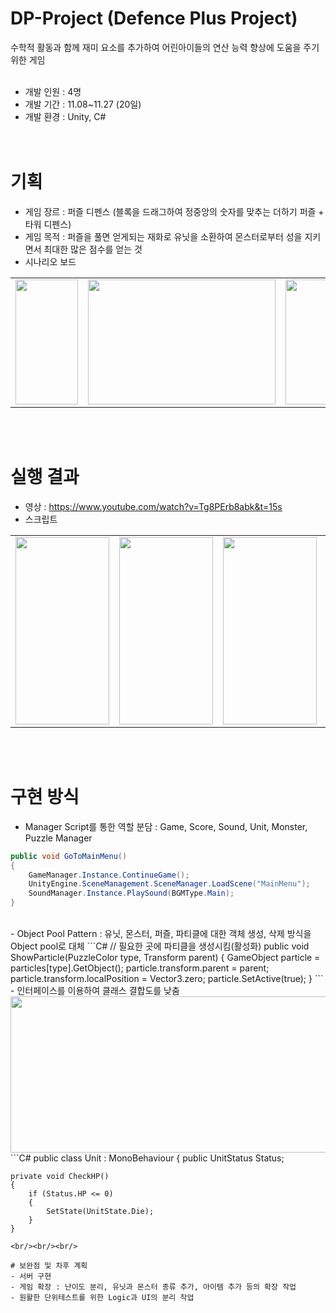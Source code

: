 # DP-Project (Defence Plus Project)
수학적 활동과 함께 재미 요소를 추가하여 어린아이들의 연산 능력 향상에 도움을 주기 위한 게임
<br/><br/>
- 개발 인원 : 4명
- 개발 기간 : 11.08~11.27 (20일)
- 개발 환경 : Unity, C#
<br/><br/><br/>

# 기획 
- 게임 장르 : 퍼즐 디펜스 (블록을 드래그하여 정중앙의 숫자를 맞추는 더하기 퍼즐 + 타워 디펜스)
- 게임 목적 : 퍼즐을 풀면 얻게되는 재화로 유닛을 소환하여 몬스터로부터 성을 지키면서 최대한 많은 점수를 얻는 것
- 시나리오 보드
<table>
  <tr>
<td><img src="https://user-images.githubusercontent.com/25303946/49354298-8e5a9b80-f705-11e8-93e8-5a4ea524972c.png" width="100" height="200"/></td>
<td><img src="https://user-images.githubusercontent.com/25303946/49354299-8e5a9b80-f705-11e8-853b-5e73cec2987a.png" width="300" height="200"/></td>
<td><img src="https://user-images.githubusercontent.com/25303946/49354302-8e5a9b80-f705-11e8-9327-ed747c37e0d1.png" width="250" height="200"/></td>
<td><img src="https://user-images.githubusercontent.com/25303946/49354303-8ef33200-f705-11e8-8937-d13055a66b60.png" width="100" height="200"/></td>
  </tr>
</table>
<br/><br/>

# 실행 결과
- 영상 : https://www.youtube.com/watch?v=Tg8PErb8abk&t=15s
- 스크립트
<table>
  <tr>
<td><img src="https://user-images.githubusercontent.com/25303946/49354491-80594a80-f706-11e8-83f4-9c04e0b64bf9.png" width="150" height="300"/></td>
<td><img src="https://user-images.githubusercontent.com/25303946/49354501-89e2b280-f706-11e8-8047-69c6db5ccdb6.png" width="150" height="300"/></td>
<td><img src="https://user-images.githubusercontent.com/25303946/49354502-8bac7600-f706-11e8-9109-8542eda6ea8e.png" width="150" height="300"/></td>
<td><img src="https://user-images.githubusercontent.com/25303946/49354503-8fd89380-f706-11e8-9b95-0793c7491f5c.png" width="150" height="300"/></td>
<td><img src="https://user-images.githubusercontent.com/25303946/49354505-91a25700-f706-11e8-82c2-86485f8e200f.png" width="150" height="300"/></td>
  </tr>
</table>
<br/><br/>

# 구현 방식
- Manager Script를 통한 역할 분담 : Game, Score, Sound, Unit, Monster, Puzzle Manager
```C#
public void GoToMainMenu() 
{
    GameManager.Instance.ContinueGame();
    UnityEngine.SceneManagement.SceneManager.LoadScene("MainMenu");
    SoundManager.Instance.PlaySound(BGMType.Main);
}
```
<br/>
- Object Pool Pattern : 유닛, 몬스터, 퍼즐, 파티클에 대한 객체 생성, 삭제 방식을 Object pool로 대체
```C#
// 필요한 곳에 파티클을 생성시킴(활성화)
public void ShowParticle(PuzzleColor type, Transform parent)
{
    GameObject particle = particles[type].GetObject();
    particle.transform.parent = parent;
    particle.transform.localPosition = Vector3.zero;
    particle.SetActive(true);
}
```
<br/>
- 인터페이스를 이용하여 클래스 결합도를 낮춤
<td><img src="https://user-images.githubusercontent.com/25303946/49357406-86edbf00-f712-11e8-8ee2-e6fc20ab5b94.png" width="800" height="250"/></td>
```C#
public class Unit : MonoBehaviour 
{
    public UnitStatus Status;
    
    private void CheckHP()
    {
        if (Status.HP <= 0)
        {
            SetState(UnitState.Die);
        }
    }
```
<br/><br/><br/>

# 보완점 및 차후 계획
- 서버 구현
- 게임 확장 : 난이도 분리, 유닛과 몬스터 종류 추가, 아이템 추가 등의 확장 작업
- 원활한 단위테스트를 위한 Logic과 UI의 분리 작업
